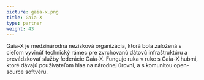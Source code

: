 ```yaml
---
picture: gaia-x.png
title: Gaia-X
type: partner
weight: 43
---
```


Gaia-X je medzinárodná nezisková organizácia, ktorá bola založená s cieľom vyvinúť technický rámec pre zvrchovanú dátovú infraštruktúru a prevádzkovať služby federácie Gaia-X. Funguje ruka v ruke s Gaia-X hubmi, ktoré dávajú používateľom hlas na národnej úrovni, a s komunitou open-source softvéru.